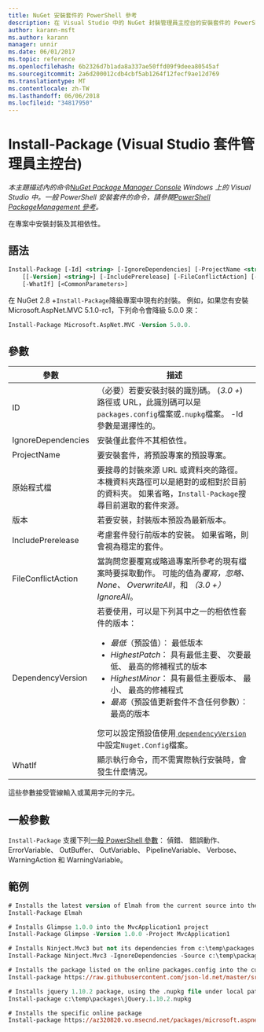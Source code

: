```yaml
---
title: NuGet 安裝套件的 PowerShell 參考
description: 在 Visual Studio 中的 NuGet 封裝管理員主控台的安裝套件的 PowerShell 命令的參考。
author: karann-msft
ms.author: karann
manager: unnir
ms.date: 06/01/2017
ms.topic: reference
ms.openlocfilehash: 6b2326d7b1ada8a337ae50ffd09f9deea80545af
ms.sourcegitcommit: 2a6d200012cdb4cbf5ab1264f12fecf9ae12d769
ms.translationtype: MT
ms.contentlocale: zh-TW
ms.lasthandoff: 06/06/2018
ms.locfileid: "34817950"
---
```

# <a name="install-package-package-manager-console-in-visual-studio"></a>Install-Package (Visual Studio 套件管理員主控台)

*本主題描述內的命令[NuGet Package Manager Console](package-manager-console.md) Windows 上的 Visual Studio 中。一般 PowerShell 安裝套件的命令，請參閱[PowerShell PackageManagement 參考](/powershell/module/packagemanagement/?view=powershell-6)。*

在專案中安裝封裝及其相依性。

## <a name="syntax"></a>語法

```ps
Install-Package [-Id] <string> [-IgnoreDependencies] [-ProjectName <string>] [[-Source] <string>] 
    [[-Version] <string>] [-IncludePrerelease] [-FileConflictAction] [-DependencyVersion]
    [-WhatIf] [<CommonParameters>]
```

在 NuGet 2.8 +`Install-Package`降級專案中現有的封裝。 例如，如果您有安裝 Microsoft.AspNet.MVC 5.1.0-rc1，下列命令會降級 5.0.0 來：

```ps
Install-Package Microsoft.AspNet.MVC -Version 5.0.0.
```

## <a name="parameters"></a>參數

| 參數 | 描述 |
| --- | --- |
| ID | （必要）若要安裝封裝的識別碼。 (*3.0 +*) 路徑或 URL，此識別碼可以是`packages.config`檔案或`.nupkg`檔案。 -Id 參數是選擇性的。 |
| IgnoreDependencies | 安裝僅此套件不其相依性。 |
| ProjectName | 要安裝套件，將預設專案的預設專案。 |
| 原始程式檔 | 要搜尋的封裝來源 URL 或資料夾的路徑。 本機資料夾路徑可以是絕對的或相對於目前的資料夾。 如果省略，`Install-Package`搜尋目前選取的套件來源。 |
| 版本 | 若要安裝，封裝版本預設為最新版本。 |
| IncludePrerelease | 考慮套件發行前版本的安裝。 如果省略，則會視為穩定的套件。 |
| FileConflictAction | 當詢問您要覆寫或略過專案所參考的現有檔案時要採取動作。 可能的值為*覆寫，忽略、 None、 OverwriteAll*，和 *（3.0 +）* *IgnoreAll*。 |
| DependencyVersion | 若要使用，可以是下列其中之一的相依性套件的版本：<br/><ul><li>*最低*（預設值）： 最低版本</li><li>*HighestPatch*： 具有最低主要、 次要最低、 最高的修補程式的版本</li><li>*HighestMinor*： 具有最低主要版本、 最小、 最高的修補程式</li><li>*最高*（預設值更新套件不含任何參數）： 最高的版本</li></ul>您可以設定預設值使用[ `dependencyVersion` ](../reference/nuget-config-file.md#config-section)中設定`Nuget.Config`檔案。 |
| WhatIf | 顯示執行命令，而不需實際執行安裝時，會發生什麼情況。 |

這些參數接受管線輸入或萬用字元的字元。

## <a name="common-parameters"></a>一般參數

`Install-Package` 支援下列[一般 PowerShell 參數](http://go.microsoft.com/fwlink/?LinkID=113216)： 偵錯、 錯誤動作、 ErrorVariable、 OutBuffer、 OutVariable、 PipelineVariable、 Verbose、 WarningAction 和 WarningVariable。

## <a name="examples"></a>範例

```ps
# Installs the latest version of Elmah from the current source into the default project
Install-Package Elmah

# Installs Glimpse 1.0.0 into the MvcApplication1 project
Install-Package Glimpse -Version 1.0.0 -Project MvcApplication1

# Installs Ninject.Mvc3 but not its dependencies from c:\temp\packages
Install-Package Ninject.Mvc3 -IgnoreDependencies -Source c:\temp\packages

# Installs the package listed on the online packages.config into the current project
Install-package https://raw.githubusercontent.com/json-ld.net/master/src/JsonLD/packages.config

# Installs jquery 1.10.2 package, using the .nupkg file under local path of c:\temp\packages
Install-package c:\temp\packages\jQuery.1.10.2.nupkg

# Installs the specific online package
Install-package https://az320820.vo.msecnd.net/packages/microsoft.aspnet.mvc.5.2.3.nupkg
```
